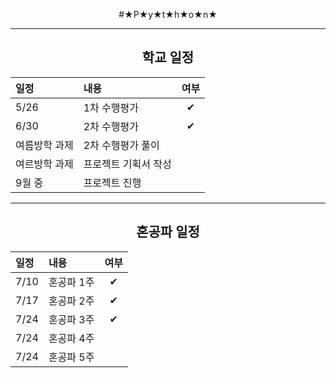 <div align = "center">

#★P★y★t★h★o★n★

------
## 학교 일정
|일정|내용|여부|
|:--|:--|:--:|
|5/26|1차 수행평가|✔|
|6/30|2차 수행평가|✔|
|여름방학 과제|2차 수행평가 풀이||
|여르방학 과제|프로젝트 기획서 작성||
|9월 중|프로젝트 진행||

------
  
## 혼공파 일정
|일정|내용|여부|
|:--|:--|:--:|
|7/10|혼공파 1주|✔|
|7/17|혼공파 2주|✔|
|7/24|혼공파 3주|✔|
|7/24|혼공파 4주||
|7/24|혼공파 5주||
